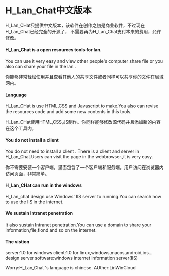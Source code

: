 # H_Lan_Chat中文版本
H_Lan_CHat只提供中文版本，该软件在创作之初是商业软件，不过现在H_Lan_Chat已经完全的开源了，
不需要再为H_Lan_Chat支付本来的费用，允许修改。

#### H_Lan_Chat is a open resources tools for lan.
You can use it very easy and view other people's computer share file
or you also can share your file in the lan .

你能够非常轻松使用并且查看其他人的共享文件或者同样可以共享你的文件在局域网内。

#### Language
H_Lan_CHat is use HTML,CSS and Javascript to make.You also can revise
the resources code and add some new contents in this tools.

H_Lan_CHat使用HTML,CSS,JS制作。你同样能够修改源代码并且添加新的内容在这个工具内。

#### You do not install a client
You do not need to install a client . There is a client and server in 
H_Lan_Chat.Users can visit the page in the webbrowser.,it is very easy.

你不需要安装一个客户端。里面包含了一个客户端和服务端。用户访问在浏览器内访问页面，非常简单。

#### H_Lan_CHat can run in the windows
H_Lan_chat design use Windows' IIS server to running.You can search how
to use the IIS in the internet.

#### We sustain Intranet penetration
It also sustain Intranet penetration.You can use a domain to share your
information,file,flond and so on the internet.

#### The vistion 
server:1.0 for windows
client:1.0 for linux,windows,macos,android,ios...
design server software:windows internet information server(IIS) 

Worry:H_Lan_Chat 's language is chinese.
AUther:LinWinCloud
